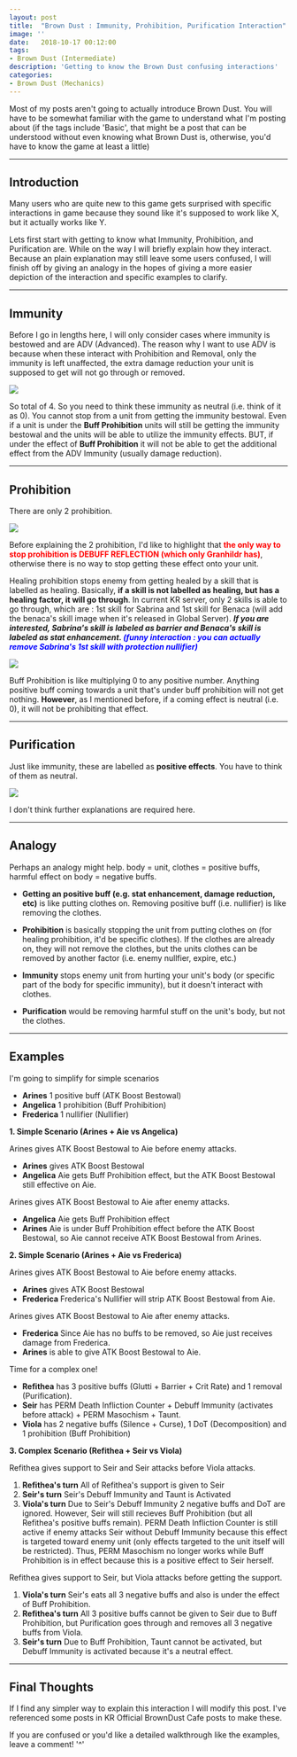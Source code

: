 ```yaml
---
layout: post
title:  "Brown Dust : Immunity, Prohibition, Purification Interaction"
image: ''
date:   2018-10-17 00:12:00
tags:
- Brown Dust (Intermediate)
description: 'Getting to know the Brown Dust confusing interactions'
categories:
- Brown Dust (Mechanics)
---
```


Most of my posts aren't going to actually introduce Brown Dust. You will have to be somewhat familiar with the game to understand what I'm posting about (if the tags include 'Basic', that might be a post that can be understood without even knowing what Brown Dust is, otherwise, you'd have to know the game at least a little)

---

## Introduction

Many users who are quite new to this game gets surprised with specific interactions in game because they sound like it's supposed to work like X, but it actually works like Y.

Lets first start with getting to know what Immunity, Prohibition, and Purification are. While on the way I will briefly explain how they interact. Because an plain explanation may still leave some users confused, I will finish off by giving an analogy in the hopes of giving a more easier depiction of the interaction and specific examples to clarify.

---

## Immunity

Before I go in lengths here, I will only consider cases where immunity is bestowed and are ADV (Advanced). The reason why I want to use ADV is because when these interact with Prohibition and Removal, only the immunity is left unaffected, the extra damage reduction your unit is supposed to get will not go through or removed.

<img src="../uploads/browndust-immunity-prohibition-purification-immunity-example.jpg">

So total of 4. So you need to think these immunity as neutral (i.e. think of it as 0). You cannot stop from a unit from getting the immunity bestowal. Even if a unit is under the **Buff Prohibition** units will still be getting the immunity bestowal and the units will be able to utilize the immunity effects. BUT, if under the effect of **Buff Prohibition** it will not be able to get the additional effect from the ADV Immunity (usually damage reduction).

---

## Prohibition

There are only 2 prohibition.

<img src="../uploads/browndust-immunity-prohibition-purification-prohibition-example.jpg">

Before explaining the 2 prohibition, I'd like to highlight that <span style="color:red">**the only way to stop prohibition is DEBUFF REFLECTION (which only Granhildr has)**</span>, otherwise there is no way to stop getting these effect onto your unit.

Healing prohibition stops enemy from getting healed by a skill that is labelled as healing. Basically, **if a skill is not labelled as healing, but has a healing factor, it will go through**. In current KR server, only 2 skills is able to go through, which are : 1st skill for Sabrina and 1st skill for Benaca (will add the benaca's skill image when it's released in Global Server). ***If you are interested, Sabrina's skill is labeled as barrier and Benaca's skill is labeled as stat enhancement. <span style="color:blue">(funny interaction : you can actually remove Sabrina's 1st skill with protection nullifier)</span>***

<img src="../uploads/browndust-immunity-prohibition-purification-exception.jpg">

Buff Prohibition is like multiplying 0 to any positive number. Anything positive buff coming towards a unit that's under buff prohibition will not get nothing. **However**, as I mentioned before, if a coming effect is neutral (i.e. 0), it will not be prohibiting that effect.

---

## Purification

Just like immunity, these are labelled as **positive effects**. You have to think of them as neutral.

<img src="../uploads/browndust-immunity-prohibition-purification-purification-example.jpg">

I don't think further explanations are required here.

---

## Analogy

Perhaps an analogy might help. body = unit, clothes = positive buffs, harmful effect on body = negative buffs.

* **Getting an positive buff (e.g. stat enhancement, damage reduction, etc)** is like putting clothes on. Removing positive buff (i.e. nullifier) is like removing the clothes.

* **Prohibition** is basically stopping the unit from putting clothes on (for healing prohibition, it'd be specific clothes). If the clothes are already on, they will not remove the clothes, but the units clothes can be removed by another factor (i.e. enemy nullfier, expire, etc.)

* **Immunity** stops enemy unit from hurting your unit's body (or specific part of the body for specific immunity), but it doesn't interact with clothes.

* **Purification** would be removing harmful stuff on the unit's body, but not the clothes.

---

## Examples

I'm going to simplify for simple scenarios
* **Arines** 1 positive buff (ATK Boost Bestowal)
* **Angelica** 1 prohibition (Buff Prohibition)
* **Frederica** 1 nullifier (Nullifier)

**1. Simple Scenario (Arines + Aie vs Angelica)**

Arines gives ATK Boost Bestowal to Aie before enemy attacks.

* **Arines** gives ATK Boost Bestowal
* **Angelica** Aie gets Buff Prohibition effect, but the ATK Boost Bestowal still effective on Aie.

Arines gives ATK Boost Bestowal to Aie after enemy attacks.

* **Angelica** Aie gets Buff Prohibition effect
* **Arines** Aie is under Buff Prohibition effect before the ATK Boost Bestowal, so Aie cannot receive ATK Boost Bestowal from Arines.

**2. Simple Scenario (Arines + Aie vs Frederica)**

Arines gives ATK Boost Bestowal to Aie before enemy attacks.

* **Arines** gives ATK Boost Bestowal
* **Frederica** Frederica's Nullifier will strip ATK Boost Bestowal from Aie.

Arines gives ATK Boost Bestowal to Aie after enemy attacks.

* **Frederica** Since Aie has no buffs to be removed, so Aie just receives damage from Frederica.
* **Arines** is able to give ATK Boost Bestowal to Aie.

Time for a complex one!
* **Refithea** has 3 positive buffs (Glutti + Barrier + Crit Rate) and 1 removal (Purification).
* **Seir** has PERM Death Infliction Counter + Debuff Immunity (activates before attack) + PERM Masochism + Taunt.
* **Viola** has 2 negative buffs (Silence + Curse), 1 DoT (Decomposition) and 1 prohibition (Buff Prohibition)

**3. Complex Scenario (Refithea + Seir vs Viola)**

Refithea gives support to Seir and Seir attacks before Viola attacks.

1. **Refithea's turn** All of Refithea's support is given to Seir
2. **Seir's turn** Seir's Debuff Immunity and Taunt is Activated
3. **Viola's turn** Due to Seir's Debuff Immunity 2 negative buffs and DoT are ignored. However, Seir will still recieves Buff Prohibition (but all Refithea's positive buffs remain). PERM Death Infliction Counter is still active if enemy attacks Seir without Debuff Immunity because this effect is targeted toward enemy unit (only effects targeted to the unit itself will be restricted). Thus, PERM Masochism no longer works while Buff Prohibition is in effect because this is a positive effect to Seir herself.

Refithea gives support to Seir, but Viola attacks before getting the support.

1. **Viola's turn** Seir's eats all 3 negative buffs and also is under the effect of Buff Prohibition.
2. **Refithea's turn** All 3 positive buffs cannot be given to Seir due to Buff Prohibition, but Purification goes through and removes all 3 negative buffs from Viola.
3. **Seir's turn** Due to Buff Prohibition, Taunt cannot be activated, but Debuff Immunity is activated because it's a neutral effect.

---

## Final Thoughts

If I find any simpler way to explain this interaction I will modify this post. I've referenced some posts in KR Official BrownDust Cafe posts to make these.

If you are confused or you'd like a detailed walkthrough like the examples, leave a comment! '^'
